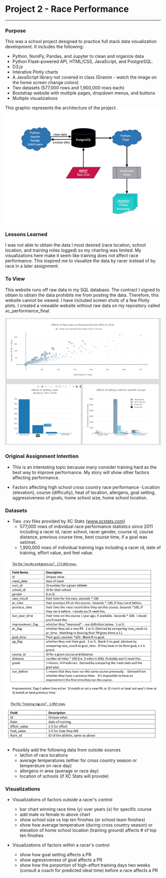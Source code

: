 # Project 2 - Race Performance
---

### Purpose
This was a school project designed to practice full stack data visualization development. It includes the following:
- Python, NumPy, Pandas, and Jupyter to clean and organize data
- Python Flask–powered API, HTML/CSS,
JavaScript, and PostgreSQL.
- D3.js
- Interative Plotly charts
- A JavaScript library not covered in class (Granim - watch the image on the home screen change colors)
- Two datasets (577,000 rows and 1,900,000 rows each)
- Bootstrap website with multiple pages, dropdown menus, and buttons
- Multiple visualizations

This graphic represents the architecture of the project. 
![Results and Goals](/static/images/tools.png "System Architecture")

### Lessons Learned
I was not able to obtain the data I most desired (race location, school location, and training miles logged) so my charting was limited.  My visualizations here make it seem like training does not affect race performance.  This inspired me to visualize the data by racer instead of by race in a later assignment.

### To View
This website runs off raw data in my SQL database.  The contract I signed to obtain to obtain the data prohibits me from posting the data.  Therefore, this website cannot be viewed.  I have included screen shots of a few Plotly plots. I created a viewable website without raw data on my repository called xc_performance_final.

![Results and Goals](/static/images/plotly_plots.png "Plotly plots")


### Original Assignment Intention

+ This is an interesting topic because many consider training hard as the best way to improve performance. My story will show other factors affecting performance.

+ Factors affecting high school cross country race performance
	-Location (elevation), course (difficulty), heat of location, allergens, goal setting, aggressiveness of goals, home school size, home school location.

### Datasets

+ Two .csv files provided by XC Stats (www.xcstats.com)
	- 577,000 rows of individual race performance statistics since 2011 including a racer id, racer school, racer gender, course id, course distance, previous course time, best course time, if a goal was set/met.
	- 1,900,000 rows of individual training logs including a racer id, date of training, effort value, and feel value.

![Results and Goals](/static/images/dataResultsGoals.png "Results and Goals Data Description")
![Training Logs](/static/images/trainingLogs.png "Training Logs Data Description")

+ Possibly add the following data from outside sources
	- lat/lon of race locations
	- average temperatures (either for cross country season or temperature on race day)
	- allergens in area (average or race day)
	- location of schools (if XC Stats will provide)

### Visualizations

+ Visualizations of factors outside a racer's control
	- bar chart winning race time (y) over years (x) for specific course
	- add male vs female to above chart
	- show school size vs top ten finishes (or school team finishes)
	- show how average temperature (during cross country season) or elevation of home school location (training ground) affects # of top ten finishes

+ Visualizations of factors within a racer's control
	- show how goal setting affects a PR
	- show agressiveness of goal affects a PR
	- show how the porportion of high-effort training days two weeks (consult a coach for predicted ideal time) before a race affects a PR
